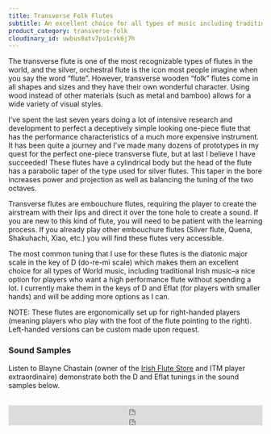 ```yaml
---
title: Transverse Folk Flutes
subtitle: An excellent choice for all types of music including traditional Irish
product_category: transverse-folk
cloudinary_id: uwbus0atv7po1cvk6j7h
---
```


The transverse flute is one of the most recognizable types of flutes in the world, and the silver, orchestral flute is the icon most people imagine when you say the word “flute”. However, transverse wooden “folk” flutes come in all shapes and sizes and they have their own wonderful character. Using wood instead of other materials (such as metal and bamboo) allows for a wide variety of visual styles.

I’ve spent the last seven years doing a lot of intensive research and development to perfect a deceptively simple looking one-piece flute that has the performance characteristics of a much more expensive instrument.  It has been quite a journey and I’ve made many dozens of prototypes in my quest for the perfect one-piece transverse flute, but at last I believe I have succeeded!  These flutes have a cylindrical body but the head of the flute has a parabolic taper of the type used for silver flutes.  This taper in the bore increases power and projection as well as balancing the tuning of the two octaves.

Transverse flutes are embouchure flutes, requiring the player to create the airstream with their lips and direct it over the tone hole to create a sound. If you are new to this kind of flute, you will need to be patient with the learning process. If you already play other embouchure flutes (Silver flute, Quena, Shakuhachi, Xiao, etc.) you will find these flutes very accessible.

The most common tuning that I use for these flutes is the diatonic major scale in the key of D (do-re-mi scale) which makes them an excellent choice for all types of World music, including traditional Irish music–a nice option for players who want a high performance flute without spending a lot.  I currently make them in the keys of D and Eflat (for players with smaller hands) and will be adding more options as I can.

NOTE: These flutes are ergonomically set up for right-handed players (meaning players who play with the foot of the flute pointing to the right).  Left-handed versions can be custom made upon request.

### Sound Samples

Listen to Blayne Chastain (owner of the [Irish Flute Store](http://www.irishflutestore.com/) and ITM player extraordinaire) demonstrate both the D and Eflat tunings in the sound samples below.<br/><br/>

<div class="callout">
  <iframe scrolling="no" allow="autoplay" src="https://w.soundcloud.com/player/?url=https%3A//api.soundcloud.com/tracks/486027465&amp;color=%23ff5500&amp;inverse=false&amp;auto_play=false&amp;show_user=true" width="100%" height="20" frameborder="no"></iframe>
  <iframe scrolling="no" allow="autoplay" src="https://w.soundcloud.com/player/?url=https%3A//api.soundcloud.com/tracks/486027804&amp;color=%23ff5500&amp;inverse=false&amp;auto_play=false&amp;show_user=true" width="100%" height="20" frameborder="no"></iframe>
</div>
